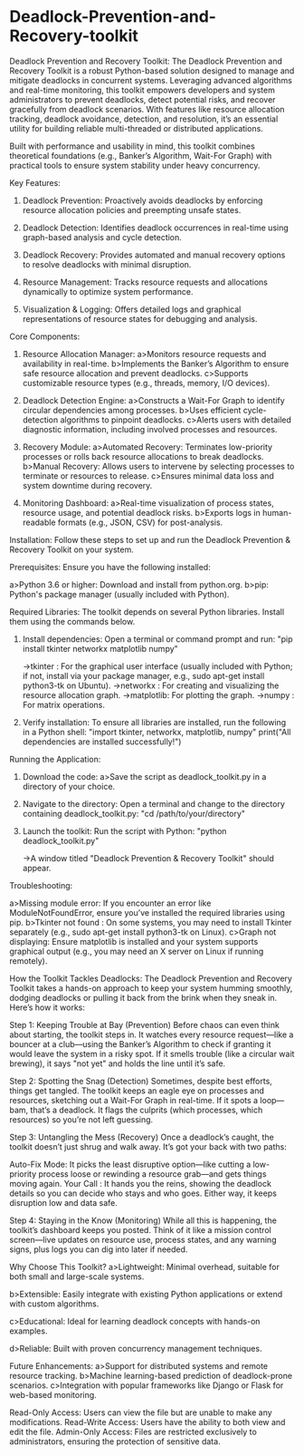 # Deadlock-Prevention-and-Recovery-toolkit
Deadlock Prevention and Recovery Toolkit:
The Deadlock Prevention and Recovery Toolkit is a robust Python-based solution designed to manage and mitigate deadlocks in concurrent systems. Leveraging advanced algorithms and real-time monitoring, this toolkit empowers developers and system administrators to prevent deadlocks, detect potential risks, and recover gracefully from deadlock scenarios. With features like resource allocation tracking, deadlock avoidance, detection, and resolution, it’s an essential utility for building reliable multi-threaded or distributed applications.

Built with performance and usability in mind, this toolkit combines theoretical foundations (e.g., Banker’s Algorithm, Wait-For Graph) with practical tools to ensure system stability under heavy concurrency.

Key Features:
1. Deadlock Prevention:
     Proactively avoids deadlocks by enforcing resource allocation policies and preempting unsafe states.

2. Deadlock Detection:
     Identifies deadlock occurrences in real-time using graph-based analysis and cycle detection.

3. Deadlock Recovery:
     Provides automated and manual recovery options to resolve deadlocks with minimal disruption.

4. Resource Management:
     Tracks resource requests and allocations dynamically to optimize system performance.

5. Visualization & Logging:
     Offers detailed logs and graphical representations of resource states for debugging and analysis.

Core Components:
1. Resource Allocation Manager:
   a>Monitors resource requests and availability in real-time.
   b>Implements the Banker’s Algorithm to ensure safe resource allocation and prevent deadlocks.
   c>Supports customizable resource types (e.g., threads, memory, I/O devices).
   
3. Deadlock Detection Engine:
   a>Constructs a Wait-For Graph to identify circular dependencies among processes.
   b>Uses efficient cycle-detection algorithms to pinpoint deadlocks.
   c>Alerts users with detailed diagnostic information, including involved processes and resources.
   
4. Recovery Module:
   a>Automated Recovery: Terminates low-priority processes or rolls back resource allocations to break deadlocks.
   b>Manual Recovery: Allows users to intervene by selecting processes to terminate or resources to release.
   c>Ensures minimal data loss and system downtime during recovery.
   
6. Monitoring Dashboard:
   a>Real-time visualization of process states, resource usage, and potential deadlock risks.
   b>Exports logs in human-readable formats (e.g., JSON, CSV) for post-analysis.

Installation:
Follow these steps to set up and run the Deadlock Prevention & Recovery Toolkit on your system.

Prerequisites:
Ensure you have the following installed:

a>Python 3.6 or higher: Download and install from python.org.
b>pip: Python's package manager (usually included with Python).

Required Libraries:
The toolkit depends on several Python libraries. Install them using the commands below.

1. Install dependencies: Open a terminal or command prompt and run:
   "pip install tkinter networkx matplotlib numpy"

   ->tkinter   : For the graphical user interface (usually included with Python; if not, install via your package manager, e.g., sudo apt-get install python3-tk on Ubuntu).
   ->networkx  : For creating and visualizing the resource allocation graph.
   ->matplotlib: For plotting the graph.
   ->numpy     : For matrix operations.

2. Verify installation: To ensure all libraries are installed, run the following in a Python shell:
   "import tkinter, networkx, matplotlib, numpy"
   print("All dependencies are installed successfully!")

Running the Application:
1. Download the code:
   a>Save the script as deadlock_toolkit.py in a directory of your choice.

2. Navigate to the directory: Open a terminal and change to the directory containing deadlock_toolkit.py:
   "cd /path/to/your/directory"

3. Launch the toolkit: Run the script with Python:
   "python deadlock_toolkit.py"

   ->A window titled "Deadlock Prevention & Recovery Toolkit" should appear.

Troubleshooting:

a>Missing module error: If you encounter an error like ModuleNotFoundError, ensure you’ve installed the required libraries using pip.
b>Tkinter not found   : On some systems, you may need to install Tkinter separately (e.g., sudo apt-get install python3-tk on Linux).
c>Graph not displaying: Ensure matplotlib is installed and your system supports graphical output (e.g., you may need an X server on Linux if running remotely).

How the Toolkit Tackles Deadlocks:
The Deadlock Prevention and Recovery Toolkit takes a hands-on approach to keep your system humming smoothly, dodging deadlocks or pulling it back from the brink when they sneak in. Here’s how it works:

Step 1: Keeping Trouble at Bay (Prevention)
Before chaos can even think about starting, the toolkit steps in. It watches every resource request—like a bouncer at a club—using the Banker’s Algorithm to check if granting it would leave the system in a risky spot. If it smells trouble (like a circular wait brewing), it says "not yet" and holds the line until it’s safe.

Step 2: Spotting the Snag (Detection)
Sometimes, despite best efforts, things get tangled. The toolkit keeps an eagle eye on processes and resources, sketching out a Wait-For Graph in real-time. If it spots a loop—bam, that’s a deadlock. It flags the culprits (which processes, which resources) so you’re not left guessing.

Step 3: Untangling the Mess (Recovery)
Once a deadlock’s caught, the toolkit doesn’t just shrug and walk away. It’s got your back with two paths:

Auto-Fix Mode: It picks the least disruptive option—like cutting a low-priority process loose or rewinding a resource grab—and gets things moving again.
Your Call    : It hands you the reins, showing the deadlock details so you can decide who stays and who goes. Either way, it keeps disruption low and data safe.

Step 4: Staying in the Know (Monitoring)
While all this is happening, the toolkit’s dashboard keeps you posted. Think of it like a mission control screen—live updates on resource use, process states, and any warning signs, plus logs you can dig into later if needed.

Why Choose This Toolkit?
a>Lightweight: Minimal overhead, suitable for both small and large-scale systems.

b>Extensible: Easily integrate with existing Python applications or extend with custom algorithms.

c>Educational: Ideal for learning deadlock concepts with hands-on examples.

d>Reliable: Built with proven concurrency management techniques.

Future Enhancements:
a>Support for distributed systems and remote resource tracking.
b>Machine learning-based prediction of deadlock-prone scenarios.
c>Integration with popular frameworks like Django or Flask for web-based monitoring.

Read-Only Access: Users can view the file but are unable to make any modifications.
Read-Write Access: Users have the ability to both view and edit the file.
Admin-Only Access: Files are restricted exclusively to administrators, ensuring the protection of sensitive data.


